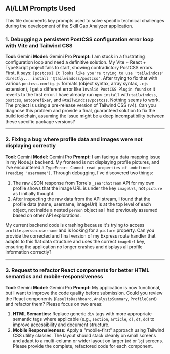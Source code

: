 ## AI/LLM Prompts Used

This file documents key prompts used to solve specific technical challenges during the development of the Skill Gap Analyzer application.


### 1. Debugging a persistent PostCSS configuration error loop with Vite and Tailwind CSS

**Tool:** Gemini
**Model:** Gemini Pro
**Prompt:** I am stuck in a frustrating configuration loop and need a definitive solution. My Vite + React + TypeScript project fails to start, showing contradictory PostCSS errors. 
First, it says: `[postcss] It looks like you're trying to use 'tailwindcss' directly... install '@tailwindcss/postcss'`.
After trying to fix that with various `postcss.config.js` formats (object syntax, array syntax, `.cjs` extension), I get a different error like `Invalid PostCSS Plugin found` or it reverts to the first error. I have already run `npm install` with `tailwindcss`, `postcss`, `autoprefixer`, and `@tailwindcss/postcss`. Nothing seems to work. The project is using a pre-release version of Tailwind CSS (v4). Can you diagnose this problem and provide a final, guaranteed solution to fix the build toolchain, assuming the issue might be a deep incompatibility between these specific package versions?

---

### 2. Fixing a bug where profile data and images were not displaying correctly

**Tool:** Gemini
**Model:** Gemini Pro
**Prompt:** I am facing a data mapping issue in my Node.js backend. My frontend is not displaying profile pictures, and I've encountered a `TypeError: Cannot read properties of undefined (reading 'username')`. Through debugging, I've discovered two things:
1. The raw JSON response from Torre's `_searchStream` API for my own profile shows that the image URL is under the key `imageUrl`, not `picture` as I initially thought.
2. After inspecting the raw data from the API stream, I found that the profile data (name, username, imageUrl) is at the top level of each object, not inside a nested `person` object as I had previously assumed based on other API explorations.

My current backend code is crashing because it's trying to access `profile.person.username` and is looking for a `picture` property. Can you provide the corrected and final version of my Express route handler that adapts to this flat data structure and uses the correct `imageUrl` key, ensuring the application no longer crashes and displays all profile information correctly?

---

### 3. Request to refactor React components for better HTML semantics and mobile-responsiveness

**Tool:** Gemini
**Model:** Gemini Pro
**Prompt:** My application is now functional, but I want to improve the code quality before submission. Could you review the React components (`ResultsDashboard`, `AnalysisSummary`, `ProfileCard`) and refactor them? Please focus on two areas:
1.  **HTML Semantics:** Replace generic `div` tags with more appropriate semantic tags where applicable (e.g., `section`, `article`, `dl`, `dt`, `dd`) to improve accessibility and document structure.
2.  **Mobile Responsiveness:** Apply a "mobile-first" approach using Tailwind CSS utility classes. The layout should stack cleanly on small screens and adapt to a multi-column or wider layout on larger (`md` or `lg`) screens.
Please provide the complete, refactored code for each component.
